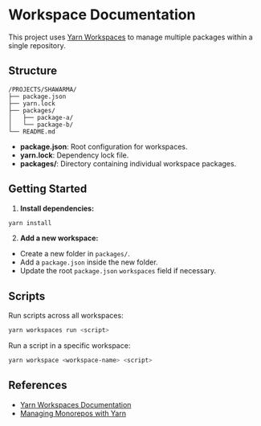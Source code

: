 # Workspace Documentation

This project uses [Yarn Workspaces](https://classic.yarnpkg.com/en/docs/workspaces/) to manage multiple packages within a single repository.

## Structure

```
/PROJECTS/SHAWARMA/
├── package.json
├── yarn.lock
├── packages/
│   ├── package-a/
│   └── package-b/
└── README.md
```

- **package.json**: Root configuration for workspaces.
- **yarn.lock**: Dependency lock file.
- **packages/**: Directory containing individual workspace packages.

## Getting Started

1. **Install dependencies:**
  ```sh
  yarn install
  ```

2. **Add a new workspace:**
  - Create a new folder in `packages/`.
  - Add a `package.json` inside the new folder.
  - Update the root `package.json` `workspaces` field if necessary.

## Scripts

Run scripts across all workspaces:
```sh
yarn workspaces run <script>
```

Run a script in a specific workspace:
```sh
yarn workspace <workspace-name> <script>
```

## References

- [Yarn Workspaces Documentation](https://classic.yarnpkg.com/en/docs/workspaces/)
- [Managing Monorepos with Yarn](https://yarnpkg.com/features/workspaces)

